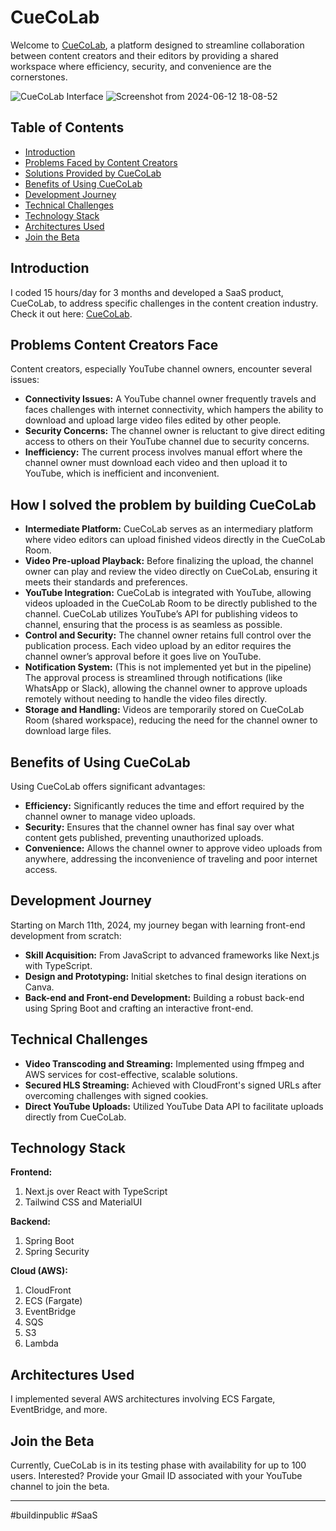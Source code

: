 # CueCoLab

Welcome to [CueCoLab](http://cuecolab.com), a platform designed to streamline collaboration between content creators and their editors by providing a shared workspace where efficiency, security, and convenience are the cornerstones.

![CueCoLab Interface](https://github.com/PranshuBarar/CueCoLab-Frontend/assets/117909106/e5843a8d-ad69-419e-9e89-16fed44195c3)
![Screenshot from 2024-06-12 18-08-52](https://github.com/PranshuBarar/CueCoLab-Frontend/assets/117909106/0ae13dfe-e231-4a6b-bac7-de2acd5d78fb)
<!-- If you have an image, replace 'link_to_image_here' with the URL to the image. -->

## Table of Contents
- [Introduction](#introduction)
- [Problems Faced by Content Creators](#problems-faced-by-content-creators)
- [Solutions Provided by CueCoLab](#solutions-provided-by-cuecolab)
- [Benefits of Using CueCoLab](#benefits-of-using-cuecolab)
- [Development Journey](#development-journey)
- [Technical Challenges](#technical-challenges)
- [Technology Stack](#technology-stack)
- [Architectures Used](#architectures-used)
- [Join the Beta](#join-the-beta)

## Introduction
I coded 15 hours/day for 3 months and developed a SaaS product, CueCoLab, to address specific challenges in the content creation industry. Check it out here: [CueCoLab](https://cuecolab.com).

## Problems Content Creators Face
Content creators, especially YouTube channel owners, encounter several issues:
- **Connectivity Issues:** A YouTube channel owner frequently travels and faces challenges with internet connectivity, which hampers the ability to download and upload large video files edited by other people.
- **Security Concerns:** The channel owner is reluctant to give direct editing access to others on their YouTube channel due to security concerns.
- **Inefficiency:** The current process involves manual effort where the channel owner must download each video and then upload it to YouTube, which is inefficient and inconvenient.

## How I solved the problem by building CueCoLab
- **Intermediate Platform:** CueCoLab serves as an intermediary platform where video editors can upload finished videos directly in the CueCoLab Room.
- **Video Pre-upload Playback:** Before finalizing the upload, the channel owner can play and review the video directly on CueCoLab, ensuring it meets their standards and preferences.
- **YouTube Integration:** CueCoLab is integrated with YouTube, allowing videos uploaded in the CueCoLab Room to be directly published to the channel. CueCoLab utilizes YouTube’s API for publishing videos to channel, ensuring that the process is as seamless as possible.
- **Control and Security:** The channel owner retains full control over the publication process. Each video upload by an editor requires the channel owner’s approval before it goes live on YouTube.
- **Notification System:** (This is not implemented yet but in the pipeline) The approval process is streamlined through notifications (like WhatsApp or Slack), allowing the channel owner to approve uploads remotely without needing to handle the video files directly.
- **Storage and Handling:** Videos are temporarily stored on CueCoLab Room (shared workspace), reducing the need for the channel owner to download large files.
  
## Benefits of Using CueCoLab
Using CueCoLab offers significant advantages:
- **Efficiency:** Significantly reduces the time and effort required by the channel owner to manage video uploads.
- **Security:** Ensures that the channel owner has final say over what content gets published, preventing unauthorized uploads.
- **Convenience:** Allows the channel owner to approve video uploads from anywhere, addressing the inconvenience of traveling and poor internet access.

## Development Journey
Starting on March 11th, 2024, my journey began with learning front-end development from scratch:
- **Skill Acquisition:** From JavaScript to advanced frameworks like Next.js with TypeScript.
- **Design and Prototyping:** Initial sketches to final design iterations on Canva.
- **Back-end and Front-end Development:** Building a robust back-end using Spring Boot and crafting an interactive front-end.

## Technical Challenges
- **Video Transcoding and Streaming:** Implemented using ffmpeg and AWS services for cost-effective, scalable solutions.
- **Secured HLS Streaming:** Achieved with CloudFront's signed URLs after overcoming challenges with signed cookies.
- **Direct YouTube Uploads:** Utilized YouTube Data API to facilitate uploads directly from CueCoLab.

## Technology Stack
**Frontend:**
1. Next.js over React with TypeScript
2. Tailwind CSS and MaterialUI

**Backend:**
1. Spring Boot
2. Spring Security

**Cloud (AWS):**
1. CloudFront
2. ECS (Fargate)
3. EventBridge
4. SQS
5. S3
6. Lambda

## Architectures Used
I implemented several AWS architectures involving ECS Fargate, EventBridge, and more. <!-- If you have images, you can insert them here. -->

## Join the Beta
Currently, CueCoLab is in its testing phase with availability for up to 100 users. Interested? Provide your Gmail ID associated with your YouTube channel to join the beta.

---

#buildinpublic #SaaS

